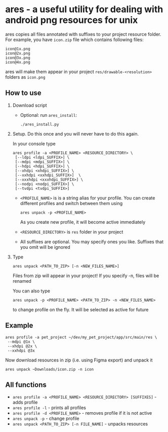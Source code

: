 # ares - a useful utility for dealing with android png resources for unix

ares copies all files annotated with suffixes to your project resource folder.
For example, you have `icon.zip` file which contains following files:

```
icon@1x.png
icon@2x.png
icon@3x.png
icon@4x.png
```

ares will make them appear in your project `res/drawable-<resolution>` folders as `icon.png`

## How to use

1. Download script

    - Optional: run `ares_install`:
      ```
      ./ares_install.py
      ```

2. Setup. Do this once and you will never have to do this again.

   In your console type

   ```
   ares profile -a <PROFILE_NAME> <RESOURCE_DIRECTORY> \
    [--ldpi <ldpi_SUFFIX>] \
    [--mdpi <mdpi_SUFFIX>] \
    [--hdpi <hdpi_SUFFIX>] \
    [--xhdpi <xhdpi_SUFFIX>] \
    [--xxhdpi <xxhdpi_SUFFIX>]  \
    [--xxxhdpi <xxxhdpi_SUFFIX>] \
    [--nodpi <nodpi_SUFFIX>] \
    [--tvdpi <tvdpi_SUFFIX>]
   ```

   - `<PROFILE_NAME>` is is a string alias for your profile. You can create different profiles
   and switch between them using

       `ares unpack -p <PROFILE_NAME>`

       As you create new profile, it will become active immediately

   - `<RESOURCE_DIRECTORY>` is `res` folder in your project
   
   - All suffixes are optional. You may specify ones you like. Suffixes that you omit
   will be ignored

3. Type
   ```
   ares unpack <PATH_TO_ZIP> [-n <NEW_FILES_NAME>]
   ```
   Files from zip will appear in your project!
   If you specify -n, files will be renamed

   You can also type
   ```
   ares unpack -p <PROFILE_NAME> <PATH_TO_ZIP> -n <NEW_FILES_NAME>
   ```
   to change profile on the fly. It will be selected as active for future


## Example
```
ares profile -a pet_project ~/dev/my_pet_project/app/src/main/res \
 --mdpi @1x \
 --xhdpi @2x \
 --xxhdpi @3x
```
Now download resources in zip (i.e. using Figma export) and unpack it
```
ares unpack ~Downloads/icon.zip -n icon
```

## All functions

- `ares profile -a <PROFILE_NAME> <RESOURCE_DIRECTORY> [SUFFIXES]` - adds profile
- `ares profile -l` - prints all profiles
- `ares profile -d <PROFILE_NAME>` - removes profile if it is not active
- `ares unpack -p` - change profile
- `ares unpack <PATH_TO_ZIP> [-n FILE_NAME]` - unpacks resources